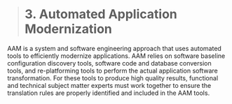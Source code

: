 > # **3.** Automated Application Modernization

AAM is a system and software engineering approach that uses automated tools to efficiently modernize applications.  AAM relies on software baseline configuration discovery tools, software code and database conversion tools, and re-platforming tools to perform the actual application software transformation.  For these tools to produce high quality results, functional and technical subject matter experts must work together to ensure the translation rules are properly identified and included in the AAM tools.